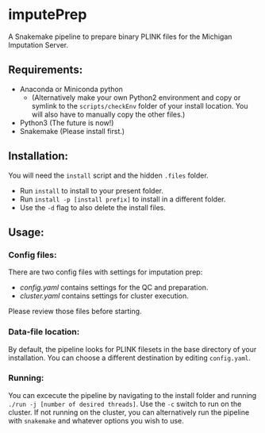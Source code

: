 # imputePrep

A Snakemake pipeline to prepare binary PLINK files for the Michigan Imputation Server.

## Requirements:

 * Anaconda or Miniconda python
   * (Alternatively make your own Python2 environment and copy or symlink to the `scripts/checkEnv` folder of your install location. You will also have to manually copy the other files.)
 * Python3 (The future is now!)
 * Snakemake (Please install first.)

## Installation:

You will need the `install` script and the hidden `.files` folder.

 * Run `install` to install to your present folder.
 * Run `install -p [install prefix]` to install in a different folder.
 * Use the `-d` flag to also delete the install files.

## Usage:

### Config files:

There are two config files with settings for imputation prep:

 * *config.yaml* contains settings for the QC and preparation.
 * *cluster.yaml* contains settings for cluster execution.

Please review those files before starting.

### Data-file location:

By default, the pipeline looks for PLINK filesets in the base directory of your installation. You can choose a different destination by editing `config.yaml`.

### Running:

You can excecute the pipeline by navigating to the install folder and running `./run -j [number of desired threads]`. Use the `-c` switch to run on the cluster. If not running on the cluster, you can alternatively run the pipeline with `snakemake` and whatever options you wish to use.
